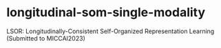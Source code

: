 # longitudinal-som-single-modality
LSOR: Longitudinally-Consistent Self-Organized Representation Learning (Submitted to MICCAI2023)
